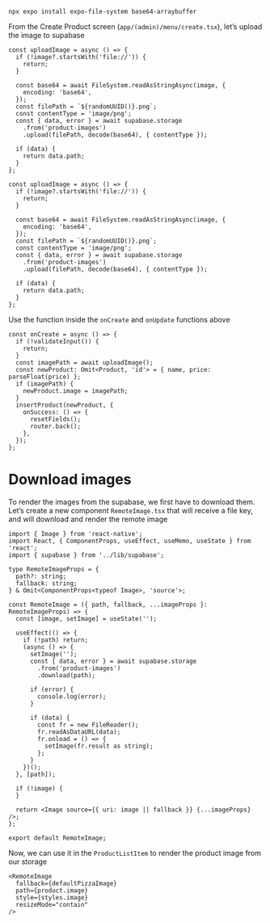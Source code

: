 ```tsx
npx expo install expo-file-system base64-arraybuffer
```

From the Create Product screen (`app/(admin)/menu/create.tsx`), let’s upload the image to supabase

```tsx
const uploadImage = async () => {
  if (!image?.startsWith('file://')) {
    return;
  }

  const base64 = await FileSystem.readAsStringAsync(image, {
    encoding: 'base64',
  });
  const filePath = `${randomUUID()}.png`;
  const contentType = 'image/png';
  const { data, error } = await supabase.storage
    .from('product-images')
    .upload(filePath, decode(base64), { contentType });

  if (data) {
    return data.path;
  }
};
```

```tsx
const uploadImage = async () => {
  if (!image?.startsWith('file://')) {
    return;
  }

  const base64 = await FileSystem.readAsStringAsync(image, {
    encoding: 'base64',
  });
  const filePath = `${randomUUID()}.png`;
  const contentType = 'image/png';
  const { data, error } = await supabase.storage
    .from('product-images')
    .upload(filePath, decode(base64), { contentType });

  if (data) {
    return data.path;
  }
};
```

Use the function inside the `onCreate` and `onUpdate` functions above

```tsx
const onCreate = async () => {
  if (!validateInput()) {
    return;
  }
  const imagePath = await uploadImage();
  const newProduct: Omit<Product, 'id'> = { name, price: parseFloat(price) };
  if (imagePath) {
    newProduct.image = imagePath;
  }
  insertProduct(newProduct, {
    onSuccess: () => {
      resetFields();
      router.back();
    },
  });
};
```

# Download images

To render the images from the supabase, we first have to download them. Let’s create a new component `RemoteImage.tsx` that will receive a file key, and will download and render the remote image

```tsx
import { Image } from 'react-native';
import React, { ComponentProps, useEffect, useMemo, useState } from 'react';
import { supabase } from '../lib/supabase';

type RemoteImageProps = {
  path?: string;
  fallback: string;
} & Omit<ComponentProps<typeof Image>, 'source'>;

const RemoteImage = ({ path, fallback, ...imageProps }: RemoteImageProps) => {
  const [image, setImage] = useState('');

  useEffect(() => {
    if (!path) return;
    (async () => {
      setImage('');
      const { data, error } = await supabase.storage
        .from('product-images')
        .download(path);

      if (error) {
        console.log(error);
      }

      if (data) {
        const fr = new FileReader();
        fr.readAsDataURL(data);
        fr.onload = () => {
          setImage(fr.result as string);
        };
      }
    })();
  }, [path]);

  if (!image) {
  }

  return <Image source={{ uri: image || fallback }} {...imageProps} />;
};

export default RemoteImage;
```

Now, we can use it in the `ProductListItem` to render the product image from our storage

```tsx
<RemoteImage
  fallback={defaultPizzaImage}
  path={product.image}
  style={styles.image}
  resizeMode="contain"
/>
```